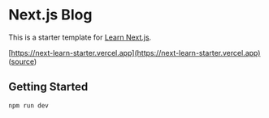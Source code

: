# Next.js Blog

This is a starter template for [Learn Next.js](https://nextjs.org/learn).

[https://next-learn-starter.vercel.app](https://next-learn-starter.vercel.app) ([source](https://github.com/vercel/next-learn))

## Getting Started

```bash
npm run dev
```
